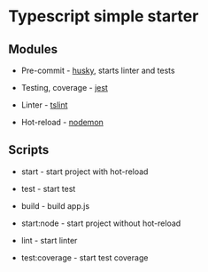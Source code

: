 # Typescript simple starter

## Modules

* Pre-commit - [husky](https://www.npmjs.com/package/husky), starts linter and tests

* Testing, coverage - [jest](https://www.npmjs.com/package/jest)

* Linter - [tslint](https://www.npmjs.com/package/tslint)

* Hot-reload - [nodemon](https://www.npmjs.com/package/nodemon)

## Scripts

* start - start project with hot-reload

* test - start test

* build - build app.js

* start:node - start project without hot-reload

* lint - start linter

* test:coverage - start test coverage
